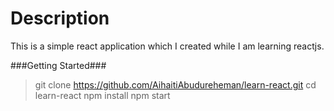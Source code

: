 # Description

This is a simple react application which I created while I am learning reactjs.

###Getting Started###

> git clone https://github.com/AihaitiAbudureheman/learn-react.git
> cd learn-react
> npm install
> npm start